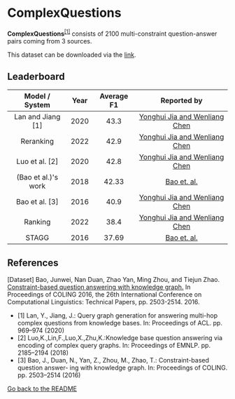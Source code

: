 # ComplexQuestions 

**ComplexQuestions**<sup>[[1]](#myfootnote1)</sup> consists of 2100 multi-constraint question-answer pairs coming from 3 sources.

This dataset can be downloaded via the [link](https://github.com/JunweiBao/MulCQA/tree/ComplexQuestions).

## Leaderboard 

|   Model / System    | Year | Average F1 |                     Reported by                      |
|:-------------------:|:----:|:----------:|:----------------------------------------------------:|
| Lan and Jiang [1] | 2020 |   43.3    | [Yonghui Jia and Wenliang Chen](https://arxiv.org/pdf/2204.12808.pdf) |
| Reranking | 2022 |   42.9    | [Yonghui Jia and Wenliang Chen](https://arxiv.org/pdf/2204.12808.pdf) |
| Luo et al. [2] | 2020 |   42.8    | [Yonghui Jia and Wenliang Chen](https://arxiv.org/pdf/2204.12808.pdf) |
| (Bao et al.)'s work | 2018 |   42.33    | [Bao et. al.](https://aclanthology.org/C16-1236.pdf) |
| Bao et al. [3]  | 2016 |   40.9    | [Yonghui Jia and Wenliang Chen](https://arxiv.org/pdf/2204.12808.pdf) |
| Ranking  | 2022 |   38.4    | [Yonghui Jia and Wenliang Chen](https://arxiv.org/pdf/2204.12808.pdf) |
|        STAGG        | 2016 |   37.69    | [Bao et. al.](https://aclanthology.org/C16-1236.pdf) |



## References
<a name="myfootnote1">[Dataset]</a> Bao, Junwei, Nan Duan, Zhao Yan, Ming Zhou, and Tiejun Zhao. [Constraint-based question answering with knowledge graph.](https://aclanthology.org/C16-1236.pdf) In Proceedings of COLING 2016, the 26th International Conference on Computational Linguistics: Technical Papers, pp. 2503-2514. 2016.
* [1] Lan, Y., Jiang, J.: Query graph generation for answering multi-hop complex questions from knowledge bases. In: Proceedings of ACL. pp. 969–974 (2020)
* [2] Luo,K.,Lin,F.,Luo,X.,Zhu,K.:Knowledge base question answering via encoding of complex query graphs. In: Proceedings of EMNLP. pp. 2185–2194 (2018)
* [3] Bao, J., Duan, N., Yan, Z., Zhou, M., Zhao, T.: Constraint-based question answer- ing with knowledge graph. In: Proceedings of COLING. pp. 2503–2514 (2016)

[Go back to the README](../README.md)
